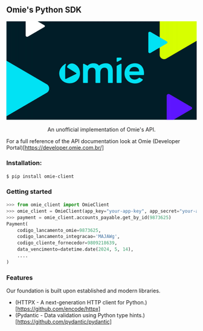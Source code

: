 ## Omie's Python SDK

![Omie's Logo](assets/omie-logo.jpeg)
<p align="center">
An unofficial implementation of Omie's API. 
</p>

For a full reference of the API documentation look at Omie (Developer Portal)[https://developer.omie.com.br/]

### Installation:
```shell
$ pip install omie-client
```

### Getting started
```python
>>> from omie_client import OmieClient
>>> omie_client = OmieClient(app_key="your-app-key", app_secret="your-app-secret")
>>> payment = omie_client.accounts_payable.get_by_id(9873625)
Payment(
    codigo_lancamento_omie=9873625,
    codigo_lancamento_integracao='MAJAWg',
    codigo_cliente_fornecedor=9809218639,
    data_vencimento=datetime.date(2024, 5, 14),
    ....
)
```

### Features

Our foundation is built upon established and modern libraries.

- (HTTPX - A next-generation HTTP client for Python.)[https://github.com/encode/httpx]
- (Pydantic - Data validation using Python type hints.)[https://github.com/pydantic/pydantic]
